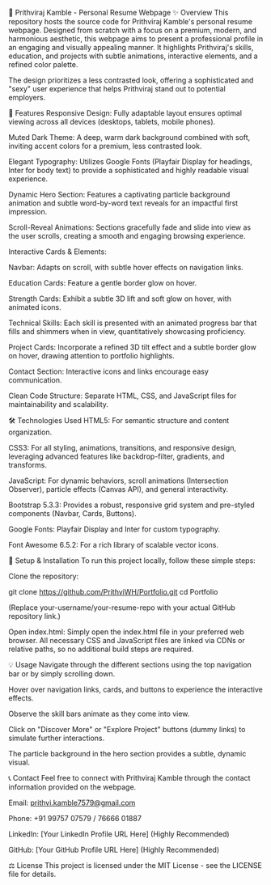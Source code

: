 📄 Prithviraj Kamble - Personal Resume Webpage
✨ Overview
This repository hosts the source code for Prithviraj Kamble's personal resume webpage. Designed from scratch with a focus on a premium, modern, and harmonious aesthetic, this webpage aims to present a professional profile in an engaging and visually appealing manner. It highlights Prithviraj's skills, education, and projects with subtle animations, interactive elements, and a refined color palette.

The design prioritizes a less contrasted look, offering a sophisticated and "sexy" user experience that helps Prithviraj stand out to potential employers.

🌟 Features
Responsive Design: Fully adaptable layout ensures optimal viewing across all devices (desktops, tablets, mobile phones).

Muted Dark Theme: A deep, warm dark background combined with soft, inviting accent colors for a premium, less contrasted look.

Elegant Typography: Utilizes Google Fonts (Playfair Display for headings, Inter for body text) to provide a sophisticated and highly readable visual experience.

Dynamic Hero Section: Features a captivating particle background animation and subtle word-by-word text reveals for an impactful first impression.

Scroll-Reveal Animations: Sections gracefully fade and slide into view as the user scrolls, creating a smooth and engaging browsing experience.

Interactive Cards & Elements:

Navbar: Adapts on scroll, with subtle hover effects on navigation links.

Education Cards: Feature a gentle border glow on hover.

Strength Cards: Exhibit a subtle 3D lift and soft glow on hover, with animated icons.

Technical Skills: Each skill is presented with an animated progress bar that fills and shimmers when in view, quantitatively showcasing proficiency.

Project Cards: Incorporate a refined 3D tilt effect and a subtle border glow on hover, drawing attention to portfolio highlights.

Contact Section: Interactive icons and links encourage easy communication.

Clean Code Structure: Separate HTML, CSS, and JavaScript files for maintainability and scalability.

🛠️ Technologies Used
HTML5: For semantic structure and content organization.

CSS3: For all styling, animations, transitions, and responsive design, leveraging advanced features like backdrop-filter, gradients, and transforms.

JavaScript: For dynamic behaviors, scroll animations (Intersection Observer), particle effects (Canvas API), and general interactivity.

Bootstrap 5.3.3: Provides a robust, responsive grid system and pre-styled components (Navbar, Cards, Buttons).

Google Fonts: Playfair Display and Inter for custom typography.

Font Awesome 6.5.2: For a rich library of scalable vector icons.

🚀 Setup & Installation
To run this project locally, follow these simple steps:

Clone the repository:

git clone https://github.com/PrithviWH/Portfolio.git
cd Portfolio

(Replace your-username/your-resume-repo with your actual GitHub repository link.)

Open index.html:
Simply open the index.html file in your preferred web browser. All necessary CSS and JavaScript files are linked via CDNs or relative paths, so no additional build steps are required.

💡 Usage
Navigate through the different sections using the top navigation bar or by simply scrolling down.

Hover over navigation links, cards, and buttons to experience the interactive effects.

Observe the skill bars animate as they come into view.

Click on "Discover More" or "Explore Project" buttons (dummy links) to simulate further interactions.

The particle background in the hero section provides a subtle, dynamic visual.

📞 Contact
Feel free to connect with Prithviraj Kamble through the contact information provided on the webpage.

Email: prithvi.kamble7579@gmail.com

Phone: +91 99757 07579 / 76666 01887

LinkedIn: [Your LinkedIn Profile URL Here] (Highly Recommended)

GitHub: [Your GitHub Profile URL Here] (Highly Recommended)

⚖️ License
This project is licensed under the MIT License - see the LICENSE file for details.

